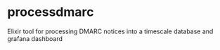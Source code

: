 # processdmarc
Elixir tool for processing DMARC notices into a timescale database and grafana dashboard
